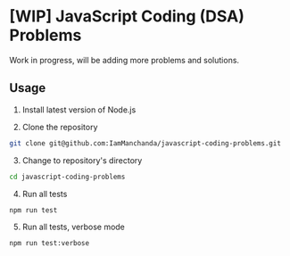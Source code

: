 # [WIP] JavaScript Coding (DSA) Problems

Work in progress, will be adding more problems and solutions.

## Usage

1. Install latest version of Node.js

2. Clone the repository

```bash
git clone git@github.com:IamManchanda/javascript-coding-problems.git
```

3. Change to repository's directory

```bash
cd javascript-coding-problems
```

4. Run all tests

```bash
npm run test
```

5. Run all tests, verbose mode

```bash
npm run test:verbose
```
